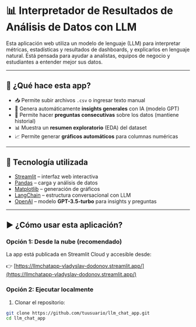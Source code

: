 # 📊 Interpretador de Resultados de Análisis de Datos con LLM

Esta aplicación web utiliza un modelo de lenguaje (LLM) para interpretar métricas, estadísticas y resultados de dashboards, y explicarlos en lenguaje natural. Está pensada para ayudar a analistas, equipos de negocio y estudiantes a entender mejor sus datos.

---

## 🎯 ¿Qué hace esta app?

- 📥 Permite subir archivos `.csv` o ingresar texto manual
- 🤖 Genera automáticamente **insights generales** con IA (modelo GPT)
- 💬 Permite hacer **preguntas consecutivas** sobre los datos (mantiene historial)
- 📊 Muestra un **resumen exploratorio** (EDA) del dataset
- 📈 Permite generar **gráficos automáticos** para columnas numéricas

---


## 🧠 Tecnología utilizada

- [Streamlit](https://streamlit.io/) – interfaz web interactiva
- [Pandas](https://pandas.pydata.org/) – carga y análisis de datos
- [Matplotlib](https://matplotlib.org/) – generación de gráficos
- [LangChain](https://www.langchain.com/) – estructura conversacional con LLM
- [OpenAI](https://openai.com/) – modelo **GPT-3.5-turbo** para insights y preguntas

---

## ▶️ ¿Cómo usar esta aplicación?

### Opción 1: Desde la nube (recomendado)

La app está publicada en Streamlit Cloud y accesible desde:

👉 [https://llmchatapp-vladyslav-dodonov.streamlit.app/](https://llmchatapp-vladyslav-dodonov.streamlit.app/)

### Opción 2: Ejecutar localmente

1. Clonar el repositorio:

```bash
git clone https://github.com/tuusuario/llm_chat_app.git
cd llm_chat_app
